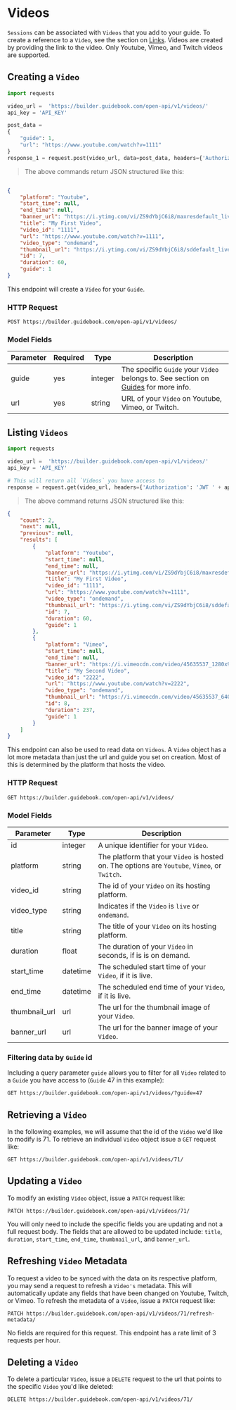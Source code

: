 # Videos

`Sessions` can be associated with `Videos` that you add to your guide. To create a reference to a `Video`, see the section on [Links](#links). Videos are created by providing the link to the video. Only Youtube, Vimeo, and Twitch videos are supported.

## Creating a `Video`


```python
import requests

video_url =  'https://builder.guidebook.com/open-api/v1/videos/'
api_key = 'API_KEY'

post_data =
{
    "guide": 1,
    "url": "https://www.youtube.com/watch?v=1111"
}
response_1 = request.post(video_url, data=post_data, headers={'Authorization': 'JWT ' + api_key}).json()

```

> The above commands return JSON structured like this:

```json

{
    "platform": "Youtube",
    "start_time": null,
    "end_time": null,
    "banner_url": "https://i.ytimg.com/vi/ZS9dYbjC6i8/maxresdefault_live.jpg",
    "title": "My First Video",
    "video_id": "1111",
    "url": "https://www.youtube.com/watch?v=1111",
    "video_type": "ondemand",
    "thumbnail_url": "https://i.ytimg.com/vi/ZS9dYbjC6i8/sddefault_live.jpg",
    "id": 7,
    "duration": 60,
    "guide": 1
}
```


This endpoint will create a `Video` for your `Guide`. 


### HTTP Request

`POST https://builder.guidebook.com/open-api/v1/videos/`

### Model Fields

Parameter            | Required  | Type    | Description
---------            | --------  | ------- | -----------
guide                | yes | integer  | The specific `Guide` your `Video` belongs to.  See section on [Guides](#guides) for more info.
url 				 | yes | string  | URL of your `Video` on Youtube, Vimeo, or Twitch.


## Listing `Videos`


```python
import requests

video_url =  'https://builder.guidebook.com/open-api/v1/videos/'
api_key = 'API_KEY'

# This will return all `Videos` you have access to
response = request.get(video_url, headers={'Authorization': 'JWT ' + api_key})
```

> The above command returns JSON structured like this:

```json
{
    "count": 2,
    "next": null,
    "previous": null,
    "results": [
        {
            "platform": "Youtube",
            "start_time": null,
            "end_time": null,
            "banner_url": "https://i.ytimg.com/vi/ZS9dYbjC6i8/maxresdefault_live.jpg",
            "title": "My First Video",
            "video_id": "1111",
            "url": "https://www.youtube.com/watch?v=1111",
            "video_type": "ondemand",
            "thumbnail_url": "https://i.ytimg.com/vi/ZS9dYbjC6i8/sddefault_live.jpg",
            "id": 7,
            "duration": 60,
            "guide": 1
        },
        {
            "platform": "Vimeo",
            "start_time": null,
            "end_time": null,
            "banner_url": "https://i.vimeocdn.com/video/45635537_1280x960.jpg?r=pad",
            "title": "My Second Video",
            "video_id": "2222",
            "url": "https://www.youtube.com/watch?v=2222",
            "video_type": "ondemand",
            "thumbnail_url": "https://i.vimeocdn.com/video/45635537_640x360.jpg?r=pad",
            "id": 8,
            "duration": 237,
            "guide": 1
        }
    ]
}
```


This endpoint can also be used to read data on `Videos`. A `Video` object has a lot more metadata than just the url and guide you set on creation. Most of this is determined by the
platform that hosts the video.

### HTTP Request

`GET https://builder.guidebook.com/open-api/v1/videos/`

### Model Fields



Parameter       | Type    | Description
---------       | ------- | -----------
id              | integer  | A unique identifier for your `Video`.
platform        | string   | The platform that your `Video` is hosted on. The options are `Youtube`, `Vimeo`, or `Twitch`.
video_id        | string   | The id of your `Video` on its hosting platform.
video_type		| string   | Indicates if the `Video` is `live` or `ondemand`.
title           | string   | The title of your `Video` on its hosting platform.
duration        | float    | The duration of your `Video` in seconds, if is is on demand.
start_time      | datetime | The scheduled start time of your `Video`, if it is live.
end_time        | datetime | The scheduled end time of your `Video`, if it is live.
thumbnail_url   | url      | The url for the thumbnail image of your `Video`.
banner_url      | url      | The url for the banner image of your `Video`.




### Filtering data by `Guide` id

Including a query parameter `guide` allows you to filter for all `Video` related to a `Guide` you have access to (`Guide` 47 in this example):

`GET https://builder.guidebook.com/open-api/v1/videos/?guide=47`


## Retrieving a `Video`
In the following examples, we will assume that the id of the `Video` we'd like to modify is 71.
To retrieve an individual `Video` object issue a `GET` request like:

`GET https://builder.guidebook.com/open-api/v1/videos/71/`

## Updating a `Video`

To modify an existing `Video` object, issue a `PATCH` request like:

`PATCH https://builder.guidebook.com/open-api/v1/videos/71/`

You will only need to include the specific fields you are updating and not a full request body. The fields that are allowed to be updated include: `title`, `duration`, `start_time`, `end_time`, `thumbnail_url`, and `banner_url`.

## Refreshing `Video` Metadata

To request a video to be synced with the data on its respective platform, you may send a request to refresh a `Video's` metadata. This will automatically update any fields that have been changed on Youtube, Twitch, or Vimeo. To refresh the metadata of a `Video`, issue a `PATCH` request like:

`PATCH https://builder.guidebook.com/open-api/v1/videos/71/refresh-metadata/`

No fields are required for this request. This endpoint has a rate limit of 3 requests per hour.

## Deleting a `Video`

To delete a particular `Video`, issue a `DELETE` request to the url that points to the specific `Video` you'd like deleted:

`DELETE https://builder.guidebook.com/open-api/v1/videos/71/`

